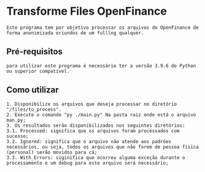 # Transforme Files OpenFinance

    Este programa tem por objetivo processar os arquivos do OpenFinance de forma anonimizada oriundos de um fulllog qualquer.

## Pré-requisitos
    para utilizar este programa é necessário ter a versão 3.9.6 do Python ou superior compatível.

## Como utilizar
    1. Disponibilize os arquivos que deseja processar no diretório "/files/to_process".
    2. Execute o comando "py ./main.py" Na pasta raiz onde está o arquivo man.py;
    3. Os resultados serão disponibilizados nos seguintes diretórios:
    3.1. Processed: significa que os arquivos foram processados com sucesso;
    3.2. Ignored: significa que o arquivo não atende aos padrões necessários, ou seja, todos os arquivos que não forem de pessoa física (personal) serão movidos para cá;
    3.3. With_Errors: siginifica que ocorreu alguma exceção durante o processamento e um debug para este arquivo será necessário;
